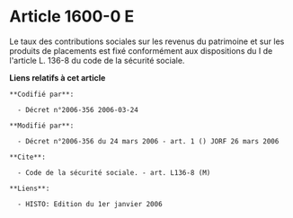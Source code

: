 # Article 1600-0 E

Le taux des contributions sociales sur les revenus du patrimoine et sur les produits de placements est fixé conformément aux
dispositions du I de l'article L. 136-8 du code de la sécurité sociale.

**Liens relatifs à cet article**

	**Codifié par**:

	  - Décret n°2006-356 2006-03-24

	**Modifié par**:

	  - Décret n°2006-356 du 24 mars 2006 - art. 1 () JORF 26 mars 2006

	**Cite**:

	  - Code de la sécurité sociale. - art. L136-8 (M)

	**Liens**:

	  - HISTO: Edition du 1er janvier 2006
